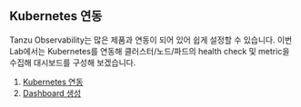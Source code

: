 ## Kubernetes 연동
Tanzu Observability는 많은 제품과 연동이 되어 있어 쉽게 설정할 수 있습니다.
이번 Lab에서는 Kubernetes를 연동해 클러스터/노드/파드의 health check 및 metric을 수집해 대시보드를 구성해 보겠습니다.

1. [Kubernetes 연동](./Integration.md) <br/>
2. [Dashboard 생성](./new_dahsboard.md) <br/>